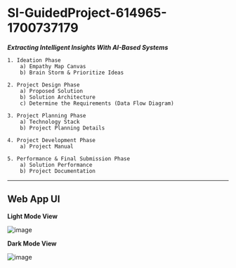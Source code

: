 # SI-GuidedProject-614965-1700737179

***Extracting Intelligent Insights With AI-Based Systems***

~~~
1. Ideation Phase
    a) Empathy Map Canvas
    b) Brain Storm & Prioritize Ideas

2. Project Design Phase
    a) Proposed Solution
    b) Solution Architecture
    c) Determine the Requirements (Data Flow Diagram)

3. Project Planning Phase
    a) Technology Stack
    b) Project Planning Details

4. Project Development Phase
    a) Project Manual

5. Performance & Final Submission Phase
    a) Solution Performance
    b) Project Documentation
~~~

- - - -

## Web App UI

**Light Mode View**

![image](https://github.com/smartinternz02/SI-GuidedProject-614965-1700737179/assets/145153696/bdae1653-07b8-4aa0-bba7-b50779a83b59)

**Dark Mode View**

![image](https://github.com/smartinternz02/SI-GuidedProject-614965-1700737179/assets/145153696/a3d3c502-0c53-49f7-848e-1d5b6bb81623)
